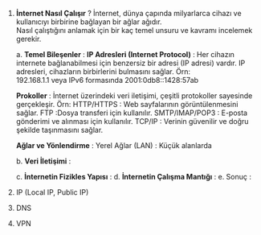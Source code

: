 1. **İnternet Nasıl Çalışır** ?
   İnternet, dünya çapında milyarlarca cihazı ve kullanıcıyı birbirine bağlayan bir ağlar ağıdır.   
   Nasıl çalıştığını anlamak için bir kaç temel unsuru ve kavramı incelemek gerekir.
   
   a. **Temel Bileşenler** :
      **IP Adresleri (Internet Protocol)** : Her cihazın internete bağlanabilmesi için benzersiz bir 
       adresi (IP adresi) vardır. IP adresleri, cihazların birbirlerini bulmasını sağlar. Örn:   
       192.168.1.1 veya IPv6 formasında 2001:0db8::1428:57ab
   
      **Prokoller** : İnternet üzerindeki veri iletişimi, çeşitli protokoller sayesinde gerçekleşir.          Örn: HTTP/HTTPS : Web sayfalarının görüntülenmesini sağlar.
            FTP :Dosya transferi için kullanılır.
            SMTP/IMAP/POP3 : E-posta gönderimi ve alınması için kullanılır.
            TCP/IP : Verinin güvenilir ve doğru şekilde taşınmasını sağlar.
   
      **Ağlar ve Yönlendirme** :
       Yerel Ağlar (LAN) : Küçük alanlarda 
   
   b. **Veri İletişimi** :
     
   c. **İnternetin Fizikles Yapısı** :
   d. **İnternetin Çalışma Mantığı** :
   e. Sonuç :
3. IP (Local IP, Public IP)
4. DNS
5. VPN
